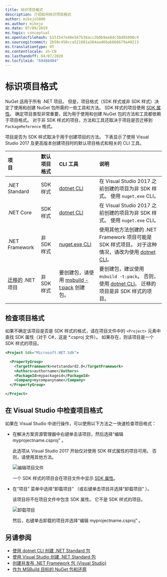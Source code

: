 ```yaml
---
title: 标识项目格式
description: 介绍如何标识项目格式
author: mikejo5000
ms.author: mikejo
ms.date: 07/09/2019
ms.topic: conceptual
ms.openlocfilehash: b151547e40e567b38acc2b0b9ee84c50d85000c9
ms.sourcegitcommit: 2b50c450cca521681a384aa466ab666679a40213
ms.translationtype: HT
ms.contentlocale: zh-CN
ms.lasthandoff: 04/07/2020
ms.locfileid: "69488484"
---
```

# <a name="identify-the-project-format"></a>标识项目格式

NuGet 适用于所有 .NET 项目。 但是，项目格式（SDK 样式或非 SDK 样式）决定了使用和创建 NuGet 包所需的一些工具和方法。 SDK 样式的项目使用 [SDK 属性](/dotnet/core/tools/csproj#additions)。 确定项目类型非常重要，因为用于使用和创建 NuGet 包的方法和工具都依赖于项目格式。 对于非 SDK 样式的项目，方法和工具还取决于项目是否迁移到 `PackageReference` 格式。

项目是否为 SDK 样式取决于用于创建项目的方法。 下表显示了使用 Visual Studio 2017 及更高版本创建项目时的默认项目格式和相关的 CLI 工具。

| 项目&nbsp;&nbsp;&nbsp;&nbsp;&nbsp;&nbsp;&nbsp;&nbsp;&nbsp;&nbsp;&nbsp;&nbsp;&nbsp;&nbsp; | 默认项目格式 | CLI 工具&nbsp;&nbsp;&nbsp;&nbsp;&nbsp;&nbsp;&nbsp;&nbsp;&nbsp; | 说明 |
|:------------- |:-------------|:-----|:-----|
| .NET Standard | SDK 样式 | [dotnet CLI](../install-nuget-client-tools.md#dotnetexe-cli) | 在 Visual Studio 2017 之前创建的项目为非 SDK 样式。 使用 `nuget.exe` CLI。 |
| .NET Core | SDK 样式 | [dotnet CLI](../install-nuget-client-tools.md#dotnetexe-cli) | 在 Visual Studio 2017 之前创建的项目为非 SDK 样式。 使用 `nuget.exe` CLI。 |
| .NET Framework | 非 SDK 样式 | [nuget.exe CLI](../install-nuget-client-tools.md#nugetexe-cli) | 使用其他方法创建的 .NET Framework 项目可能是 SDK 样式项目。 对于这种情况，请改为使用 [dotnet CLI](../install-nuget-client-tools.md#dotnetexe-cli)。 |
| [迁移的](../consume-packages/migrate-packages-config-to-package-reference.md) .NET 项目 | 非 SDK 样式| 要创建包，请使用 [msbuild -t:pack](../consume-packages/migrate-packages-config-to-package-reference.md#create-a-package-after-migration) 创建包。 | 要创建包，建议使用 `msbuild -t:pack`。 否则，使用 [dotnet CLI](../install-nuget-client-tools.md#dotnetexe-cli)。 迁移的项目是非 SDK 样式的项目。 |

## <a name="check-the-project-format"></a>检查项目格式

如果不确定该项目是否是 SDK 样式的格式，请在项目文件中的 `<Project>` 元素中查找 SDK 属性（对于 C#，这是 *.csproj 文件）。 如果存在，则该项目是一个 SDK 样式的项目。

```xml
<Project Sdk="Microsoft.NET.Sdk">

  <PropertyGroup>
    <TargetFramework>netstandard2.0</TargetFramework>
    <Authors>authorname</Authors>
    <PackageId>mypackageid</PackageId>
    <Company>mycompanyname</Company>
  </PropertyGroup>

</Project>
```

## <a name="check-the-project-format-in-visual-studio"></a>在 Visual Studio 中检查项目格式

如果在 Visual Studio 中进行操作，可以使用以下方法之一快速检查项目格式：

- 在解决方案资源管理器中右键单击该项目，然后选择“编辑 myprojectname.csproj”  。

   此选项从 Visual Studio 2017 开始仅对使用 SDK 样式属性的项目可用。 否则，请使用其他方法。

   ![编辑项目文件](media/edit-project-file.png)

   一个 SDK 样式的项目会在项目文件中显示 [SDK 属性](/dotnet/core/tools/csproj#additions)。
   
- 在“项目”  菜单中选择“卸载项目”  （或右键单击项目并选择“卸载项目”  ）。

   该项目将不在项目文件中包含 SDK 属性。 它不是 SDK 样式的项目。

   ![卸载项目](media/unload-project.png)

   然后，右键单击卸载的项目并选择“编辑 myprojectname.csproj”  。

## <a name="see-also"></a>另请参阅

- [使用 dotnet CLI 创建 .NET Standard 包](../quickstart/create-and-publish-a-package-using-the-dotnet-cli.md)
- [使用 Visual Studio 创建 .NET Standard 包](../quickstart/create-and-publish-a-package-using-visual-studio.md)
- [创建并发布 .NET Framework 包 (Visual Studio)](../quickstart/create-and-publish-a-package-using-visual-studio-net-framework.md)
- [作为 MSBuild 目标的 NuGet 包和还原](../reference/msbuild-targets.md)
